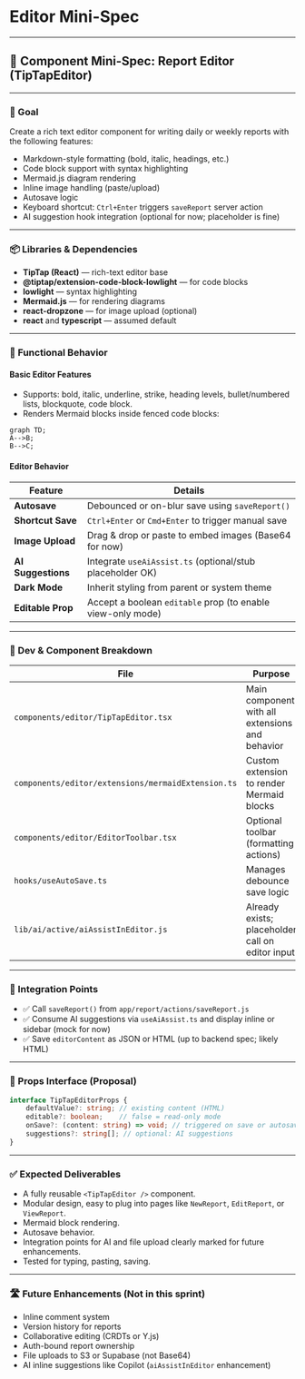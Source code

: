 # Editor Mini-Spec

---

## 🧩 Component Mini-Spec: Report Editor (TipTapEditor)

---

### 🎯 Goal

Create a rich text editor component for writing daily or weekly reports with the following features:

- Markdown-style formatting (bold, italic, headings, etc.)
- Code block support with syntax highlighting
- Mermaid.js diagram rendering
- Inline image handling (paste/upload)
- Autosave logic
- Keyboard shortcut: `Ctrl+Enter` triggers `saveReport` server action
- AI suggestion hook integration (optional for now; placeholder is fine)

---

### 📦 Libraries & Dependencies

- **TipTap (React)** — rich-text editor base
- **@tiptap/extension-code-block-lowlight** — for code blocks
- **lowlight** — syntax highlighting
- **Mermaid.js** — for rendering diagrams
- **react-dropzone** — for image upload (optional)
- **react** and **typescript** — assumed default

---

### 🧠 Functional Behavior

#### Basic Editor Features

- Supports: bold, italic, underline, strike, heading levels, bullet/numbered lists, blockquote, code block.
- Renders Mermaid blocks inside fenced code blocks:

```mermaid
graph TD;
A-->B;
B-->C;
```

#### Editor Behavior

| **Feature**       | **Details**                                                                 |
|--------------------|-----------------------------------------------------------------------------|
| **Autosave**       | Debounced or on-blur save using `saveReport()`                              |
| **Shortcut Save**  | `Ctrl+Enter` or `Cmd+Enter` to trigger manual save                          |
| **Image Upload**   | Drag & drop or paste to embed images (Base64 for now)                       |
| **AI Suggestions** | Integrate `useAiAssist.ts` (optional/stub placeholder OK)                   |
| **Dark Mode**      | Inherit styling from parent or system theme                                 |
| **Editable Prop**  | Accept a boolean `editable` prop (to enable view-only mode)                 |

---

### 🧪 Dev & Component Breakdown

| **File**                                      | **Purpose**                                                   |
|-----------------------------------------------|---------------------------------------------------------------|
| `components/editor/TipTapEditor.tsx`          | Main component with all extensions and behavior               |
| `components/editor/extensions/mermaidExtension.ts` | Custom extension to render Mermaid blocks                     |
| `components/editor/EditorToolbar.tsx`         | Optional toolbar (formatting actions)                         |
| `hooks/useAutoSave.ts`                        | Manages debounce save logic                                   |
| `lib/ai/active/aiAssistInEditor.js`           | Already exists; placeholder call on editor input              |

---

### 🔁 Integration Points

- ✅ Call `saveReport()` from `app/report/actions/saveReport.js`
- ✅ Consume AI suggestions via `useAiAssist.ts` and display inline or sidebar (mock for now)
- ✅ Save `editorContent` as JSON or HTML (up to backend spec; likely HTML)

---

### 🧩 Props Interface (Proposal)

```typescript
interface TipTapEditorProps {
    defaultValue?: string; // existing content (HTML)
    editable?: boolean;    // false = read-only mode
    onSave?: (content: string) => void; // triggered on save or autosave
    suggestions?: string[]; // optional: AI suggestions
}
```

---

### ✅ Expected Deliverables

- A fully reusable `<TipTapEditor />` component.
- Modular design, easy to plug into pages like `NewReport`, `EditReport`, or `ViewReport`.
- Mermaid block rendering.
- Autosave behavior.
- Integration points for AI and file upload clearly marked for future enhancements.
- Tested for typing, pasting, saving.

---

### 🛣️ Future Enhancements (Not in this sprint)

- Inline comment system
- Version history for reports
- Collaborative editing (CRDTs or Y.js)
- Auth-bound report ownership
- File uploads to S3 or Supabase (not Base64)
- AI inline suggestions like Copilot (`aiAssistInEditor` enhancement)

